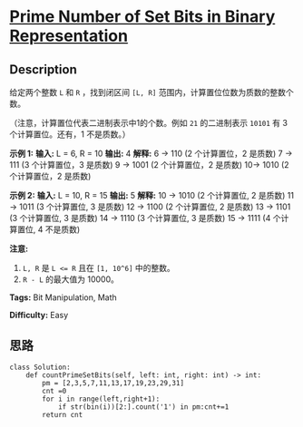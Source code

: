 # [Prime Number of Set Bits in Binary Representation][title]

## Description

给定两个整数 `L` 和 `R` ，找到闭区间 `[L, R]` 范围内，计算置位位数为质数的整数个数。

（注意，计算置位代表二进制表示中1的个数。例如 `21` 的二进制表示 `10101` 有 3 个计算置位。还有，1 不是质数。）

**示例 1:**
            **输入:** L = 6, R = 10    **输出:** 4    **解释:**    6 -> 110 (2 个计算置位，2 是质数)    7 -> 111 (3 个计算置位，3 是质数)    9 -> 1001 (2 个计算置位，2 是质数)    10-> 1010 (2 个计算置位，2 是质数)    

**示例 2:**
            **输入:** L = 10, R = 15    **输出:** 5    **解释:**    10 -> 1010 (2 个计算置位, 2 是质数)    11 -> 1011 (3 个计算置位, 3 是质数)    12 -> 1100 (2 个计算置位, 2 是质数)    13 -> 1101 (3 个计算置位, 3 是质数)    14 -> 1110 (3 个计算置位, 3 是质数)    15 -> 1111 (4 个计算置位, 4 不是质数)    

**注意:**

  1. `L, R` 是 `L <= R` 且在 `[1, 10^6]` 中的整数。
  2. `R - L` 的最大值为 10000。


**Tags:** Bit Manipulation, Math

**Difficulty:** Easy

## 思路

``` python3
class Solution:
    def countPrimeSetBits(self, left: int, right: int) -> int:
        pm = [2,3,5,7,11,13,17,19,23,29,31]
        cnt =0
        for i in range(left,right+1):
            if str(bin(i))[2:].count('1') in pm:cnt+=1
        return cnt
```

[title]: https://leetcode-cn.com/problems/prime-number-of-set-bits-in-binary-representation

